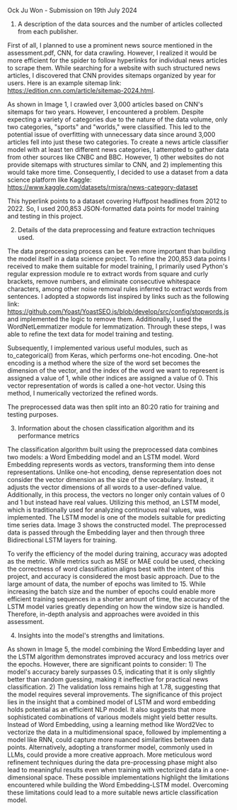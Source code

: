 Ock Ju Won - Submission on 19th July 2024

1. A description of the data sources and the number of articles collected from each publisher.

First of all, I planned to use a prominent news source mentioned in the assessment.pdf, CNN, for data crawling. However, I realized it would be more efficient for the spider to follow hyperlinks for individual news articles to scrape them. While searching for a website with such structured news articles, I discovered that CNN provides sitemaps organized by year for users. Here is an example sitemap link: https://edition.cnn.com/article/sitemap-2024.html.

As shown in Image 1, I crawled over 3,000 articles based on CNN's sitemaps for two years. However, I encountered a problem. Despite expecting a variety of categories due to the nature of the data volume, only two categories, "sports" and "worlds," were classified. This led to the potential issue of overfitting with unnecessary data since around 3,000 articles fell into just these two categories. To create a news article classifier model with at least ten different news categories, I attempted to gather data from other sources like CNBC and BBC. However, 1) other websites do not provide sitemaps with structures similar to CNN, and 2) implementing this would take more time. Consequently, I decided to use a dataset from a data science platform like Kaggle: https://www.kaggle.com/datasets/rmisra/news-category-dataset

This hyperlink points to a dataset covering Huffpost headlines from 2012 to 2022. So, I used 200,853 JSON-formatted data points for model training and testing in this project.

2. Details of the data preprocessing and feature extraction techniques used.

The data preprocessing process can be even more important than building the model itself in a data science project. To refine the 200,853 data points I received to make them suitable for model training, I primarily used Python's regular expression module re to extract words from square and curly brackets, remove numbers, and eliminate consecutive whitespace characters, among other noise removal rules inferred to extract words from sentences. I adopted a stopwords list inspired by links such as the following link: https://github.com/Yoast/YoastSEO.js/blob/develop/src/config/stopwords.js and implemented the logic to remove them. Additionally, I used the WordNetLemmatizer module for lemmatization. Through these steps, I was able to refine the text data for model training and testing.

Subsequently, I implemented various useful modules, such as to_categorical() from Keras, which performs one-hot encoding. One-hot encoding is a method where the size of the word set becomes the dimension of the vector, and the index of the word we want to represent is assigned a value of 1, while other indices are assigned a value of 0. This vector representation of words is called a one-hot vector. Using this method, I numerically vectorized the refined words.

The preprocessed data was then split into an 80:20 ratio for training and testing purposes.

3. Information about the chosen classification algorithm and its performance metrics

The classification algorithm built using the preprocessed data combines two models: a Word Embedding model and an LSTM model. Word Embedding represents words as vectors, transforming them into dense representations. Unlike one-hot encoding, dense representation does not consider the vector dimension as the size of the vocabulary. Instead, it adjusts the vector dimensions of all words to a user-defined value. Additionally, in this process, the vectors no longer only contain values of 0 and 1 but instead have real values. Utilizing this method, an LSTM model, which is traditionally used for analyzing continuous real values, was implemented. The LSTM model is one of the models suitable for predicting time series data. Image 3 shows the constructed model. The preprocessed data is passed through the Embedding layer and then through three Bidirectional LSTM layers for training.

To verify the efficiency of the model during training, accuracy was adopted as the metric. While metrics such as MSE or MAE could be used, checking the correctness of word classification aligns best with the intent of this project, and accuracy is considered the most basic approach. Due to the large amount of data, the number of epochs was limited to 15. While increasing the batch size and the number of epochs could enable more efficient training sequences in a shorter amount of time, the accuracy of the LSTM model varies greatly depending on how the window size is handled. Therefore, in-depth analysis and approaches were avoided in this assessment.

4. Insights into the model's strengths and limitations.

As shown in Image 5, the model combining the Word Embedding layer and the LSTM algorithm demonstrates improved accuracy and loss metrics over the epochs. However, there are significant points to consider: 1) The model's accuracy barely surpasses 0.5, indicating that it is only slightly better than random guessing, making it ineffective for practical news classification. 2) The validation loss remains high at 1.78, suggesting that the model requires several improvements.
The significance of this project lies in the insight that a combined model of LSTM and word embedding holds potential as an efficient NLP model. It also suggests that more sophisticated combinations of various models might yield better results.
Instead of Word Embedding, using a learning method like Word2Vec to vectorize the data in a multidimensional space, followed by implementing a model like RNN, could capture more nuanced similarities between data points. Alternatively, adopting a transformer model, commonly used in LLMs, could provide a more creative approach. More meticulous word refinement techniques during the data pre-processing phase might also lead to meaningful results even when training with vectorized data in a one-dimensional space.
These possible implementations highlight the limitations encountered while building the Word Embedding-LSTM model. Overcoming these limitations could lead to a more suitable news article classification model.

